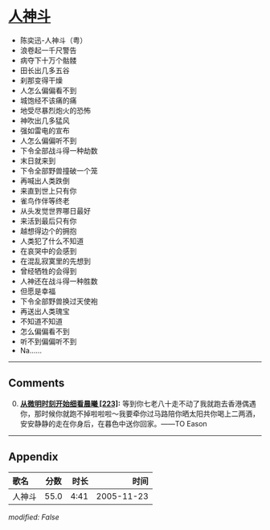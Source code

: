 # [人神斗](https://music.163.com/song?id=66166)

* 陈奕迅-人神斗（粤）
* 浪卷起一千尺警告
* 病夺下十万个骷髅
* 田长出几多五谷
* 刹那变得干燥
* 人怎么偏偏看不到
* 城饱经不该痛的痛
* 地受尽暴烈炮火的恐怖
* 神吹出几多猛风
* 强如雷电的宣布
* 人怎么偏偏听不到
* 下令全部战斗得一种劫数
* 末日就来到
* 下令全部野兽撞破一个笼
* 再喊出人类跌倒
* 来直到世上只有你
* 雀鸟作伴等终老
* 从头发觉世界哪日最好
* 来活到最后只有你
* 越想得边个的拥抱
* 人类犯了什么不知道
* 在哀哭中的会感到
* 在混乱寂寞里的先想到
* 曾经牺牲的会得到
* 人神还在战斗得一种胜数
* 但愿是幸福
* 下令全部野兽换过天使袍
* 再送出人类瑰宝
* 不知道不知道
* 怎么偏偏看不到
* 听不到偏偏听不到
* Na……


---

## Comments
0. **[从微明时刻开始细看晨曦 \[223\]](https://music.163.com/#/user/home?id=302892802):** 等到你七老八十走不动了我就跑去香港偶遇你，那时候你就跑不掉啦啦啦～我要牵你过马路陪你晒太阳共你喝上二两酒，安安静静的走在你身后，在暮色中送你回家。——TO Eason



---

## Appendix

|歌名|分数|时长|时间|
|:---|:---:|---:|---:|
|人神斗|55.0|4:41|2005-11-23

*modified: False*